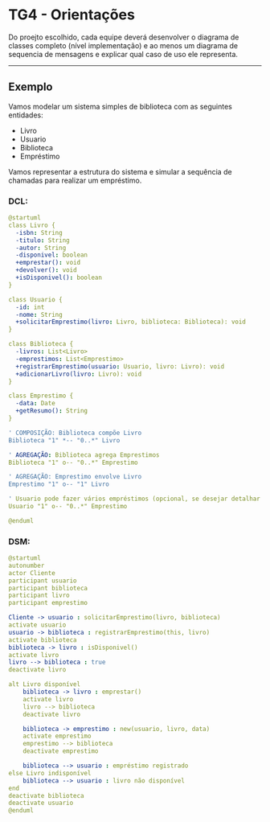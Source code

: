 # TG4 - Orientações

Do proejto escolhido, cada equipe deverá desenvolver o diagrama de classes completo (nível implementação) e ao menos um diagrama de sequencia de mensagens e explicar qual caso de uso ele representa. 


---

## Exemplo

Vamos modelar um sistema simples de biblioteca com as seguintes entidades:

- Livro
- Usuario
- Biblioteca
- Empréstimo

Vamos representar a estrutura do sistema e simular a sequência de chamadas para realizar um empréstimo.

### DCL:

```yaml
@startuml
class Livro {
  -isbn: String
  -titulo: String
  -autor: String
  -disponivel: boolean
  +emprestar(): void
  +devolver(): void
  +isDisponivel(): boolean
}

class Usuario {
  -id: int
  -nome: String
  +solicitarEmprestimo(livro: Livro, biblioteca: Biblioteca): void
}

class Biblioteca {
  -livros: List<Livro>
  -emprestimos: List<Emprestimo>
  +registrarEmprestimo(usuario: Usuario, livro: Livro): void
  +adicionarLivro(livro: Livro): void
}

class Emprestimo {
  -data: Date
  +getResumo(): String
}

' COMPOSIÇÃO: Biblioteca compõe Livro
Biblioteca "1" *-- "0..*" Livro 

' AGREGAÇÃO: Biblioteca agrega Emprestimos
Biblioteca "1" o-- "0..*" Emprestimo

' AGREGAÇÃO: Emprestimo envolve Livro
Emprestimo "1" o-- "1" Livro 

' Usuario pode fazer vários empréstimos (opcional, se desejar detalhar mais)
Usuario "1" o-- "0..*" Emprestimo

@enduml
```

### DSM:


```yaml
@startuml
autonumber
actor Cliente
participant usuario
participant biblioteca 
participant livro 
participant emprestimo

Cliente -> usuario : solicitarEmprestimo(livro, biblioteca)
activate usuario
usuario -> biblioteca : registrarEmprestimo(this, livro)
activate biblioteca
biblioteca -> livro : isDisponivel()
activate livro
livro --> biblioteca : true
deactivate livro

alt Livro disponível
    biblioteca -> livro : emprestar()
    activate livro
    livro --> biblioteca
    deactivate livro

    biblioteca -> emprestimo : new(usuario, livro, data)
    activate emprestimo
    emprestimo --> biblioteca
    deactivate emprestimo

    biblioteca --> usuario : empréstimo registrado
else Livro indisponível
    biblioteca --> usuario : livro não disponível
end
deactivate biblioteca
deactivate usuario
@enduml
```